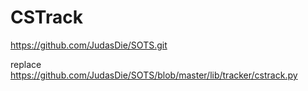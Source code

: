 # CSTrack
https://github.com/JudasDie/SOTS.git


replace 
https://github.com/JudasDie/SOTS/blob/master/lib/tracker/cstrack.py












